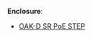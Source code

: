 **Enclosure**:

- [OAK-D SR PoE STEP](https://oak-files.fra1.cdn.digitaloceanspaces.com/OAK-D-SR-POE/OAK-D-SR-POE_enclosure.STEP)
